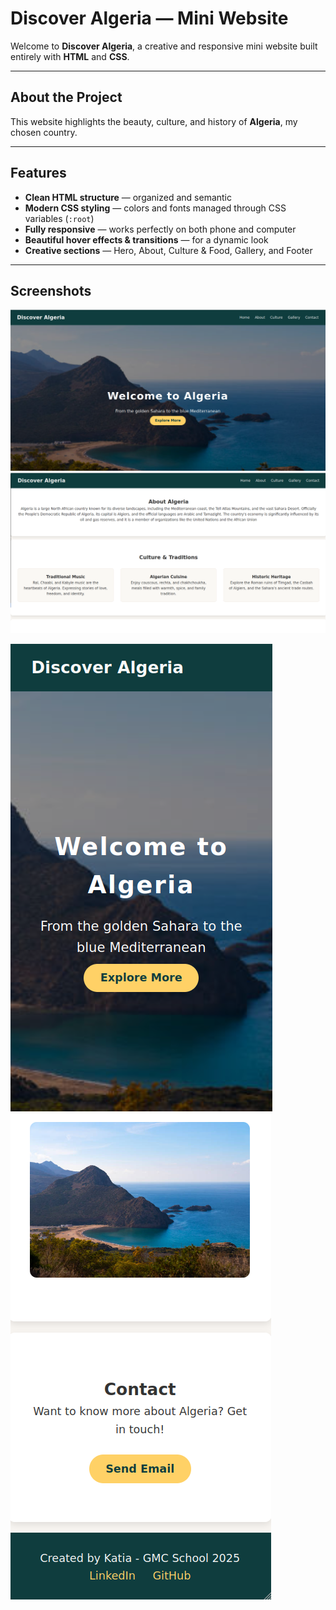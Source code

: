# Discover Algeria — Mini Website

Welcome to **Discover Algeria**, a creative and responsive mini website built entirely with **HTML** and **CSS**.

---

## About the Project

This website highlights the beauty, culture, and history of **Algeria**, my chosen country.

---

## Features

- **Clean HTML structure** — organized and semantic
- **Modern CSS styling** — colors and fonts managed through CSS variables (`:root`)
- **Fully responsive** — works perfectly on both phone and computer
- **Beautiful hover effects & transitions** — for a dynamic look
- **Creative sections** — Hero, About, Culture & Food, Gallery, and Footer

---

## Screenshots

![Desktop Screenshot](assets/desktop-1.png)
![Desktop Screenshot](assets/desktop-2.png)

![Mobile Screenshot](assets/mobile-1.png)
![Mobile Screenshot](assets/mobile-2.png)
